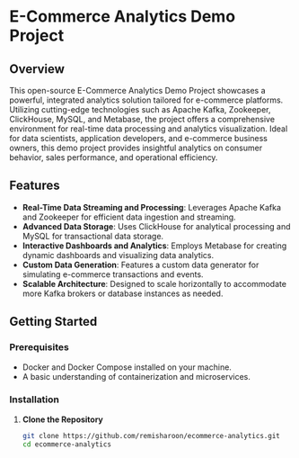 # E-Commerce Analytics Demo Project

## Overview

This open-source E-Commerce Analytics Demo Project showcases a powerful, integrated analytics solution tailored for e-commerce platforms. Utilizing cutting-edge technologies such as Apache Kafka, Zookeeper, ClickHouse, MySQL, and Metabase, the project offers a comprehensive environment for real-time data processing and analytics visualization. Ideal for data scientists, application developers, and e-commerce business owners, this demo project provides insightful analytics on consumer behavior, sales performance, and operational efficiency.

## Features

- **Real-Time Data Streaming and Processing**: Leverages Apache Kafka and Zookeeper for efficient data ingestion and streaming.
- **Advanced Data Storage**: Uses ClickHouse for analytical processing and MySQL for transactional data storage.
- **Interactive Dashboards and Analytics**: Employs Metabase for creating dynamic dashboards and visualizing data analytics.
- **Custom Data Generation**: Features a custom data generator for simulating e-commerce transactions and events.
- **Scalable Architecture**: Designed to scale horizontally to accommodate more Kafka brokers or database instances as needed.

## Getting Started

### Prerequisites

- Docker and Docker Compose installed on your machine.
- A basic understanding of containerization and microservices.

### Installation

1. **Clone the Repository**

   ```bash
   git clone https://github.com/remisharoon/ecommerce-analytics.git
   cd ecommerce-analytics
